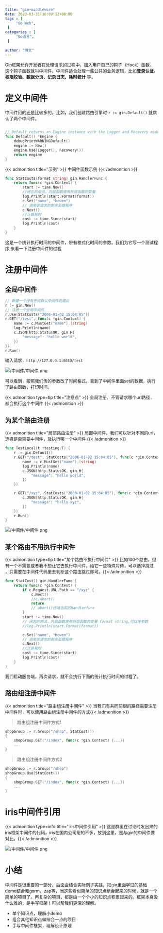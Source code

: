 ```yaml
---
title: "gin~middleware"
date: 2023-03-31T10:09:12+08:00
tags : [                                    
     "Go Web",
 ]
categories : [                              
     "Go语言",
 ]
 
author: "博文"  
---
```


Gin框架允许开发者在处理请求的过程中，加入用户自己的钩子（Hook）函数。这个钩子函数就叫中间件，中间件适合处理一些公共的业务逻辑，比如**登录认证、权限校验、数据分页、记录日志、耗时统计** 等。

# 定义中间件

中间件用的还是比较多的，比如，我们创建路由引擎时 `r := gin.Default()`  就默认了两个中间件。

```go

// Default returns an Engine instance with the Logger and Recovery middleware already attached.
func Default() *Engine {
	debugPrintWARNINGDefault()
	engine := New()
	engine.Use(Logger(), Recovery())
	return engine
}
```

{{< admonition  title="示例"  >}}
中间件函数示例
{{< /admonition >}}

```go
func StatCosts(format string) gin.HandlerFunc {
	return func(c *gin.Context) {
		start := time.Now()
		//闭包的用法，内层函数使用外层函数的变量
		log.Println(start.Format(format))
		c.Set("name", "bowen")
		// 调用该请求的剩余处理程序
		c.Next()
		//计算耗时
		cost := time.Since(start)
		log.Println(cost)
	}
}
```

这是一个统计执行时间的中间件，带有格式化时间的参数。我们为它写一个测试程序,来看一下注册中间件的过程

# 注册中间件

## 全局中间件

```go
// 新建一个没有任何默认中间件的路由
r := gin.New()
// 注册一个全局中间件
r.Use(StatCosts("2006-01-02 15:04:05"))
r.GET("/test", func(c *gin.Context) {
	name := c.MustGet("name").(string)
	log.Println(name)
	c.JSON(http.StatusOK, gin.H{
		"message": "hello world",
	})
})
r.Run()
```

输入请求，`http://127.0.0.1:8080/test`

![/中间件/中间件.png](/中间件/中间件.png)

可以看到，按照我们传的参数改了时间格式，拿到了中间件里面set的数据，执行了路由函数，打印时间。

{{< admonition type=tip title="注意点"  >}}
全局注册，不管请求哪个url路径，都会执行这个中间件
{{< /admonition >}}

## 为某个路由注册

{{< admonition  title="局部路由注册"  >}}
局部中间件，我们可以针对不同的url，选择是否需要中间件，及执行哪一个中间件
{{< /admonition >}}

```go
func TestLocal(t *testing.T) {
	r := gin.Default()
	r.GET("/test", StatCosts("2006-01-02 15:04:05"), func(c *gin.Context) {
		name := c.MustGet("name").(string)
		log.Println(name)
		c.JSON(http.StatusOK, gin.H{
			"message": "hello world",
		})
	})

	r.GET("/xyz", StatCosts("2006-01-02 15:04:05"), func(c *gin.Context) {
		c.JSON(http.StatusOK, gin.H{
			"message": "hello xyz",
		})
	})
	r.Run()
}
```

![/中间件/中间件.png](/中间件/20230401172130.png)

## 某个路由不用执行中间件

{{< admonition type=tip title="某个路由不执行中间件"  >}}
比如100个路由，但有一个不需要或者我不想让它去执行中间件，给它一些特殊对待，可以选择跳过 ，只需要在中间件代码里去判断这个路由跳过即可。{{< /admonition >}}

```go
func StatCost() gin.HandlerFunc {
	return func(c *gin.Context) {
		if c.Request.URL.Path == "/xyz" {
			c.Next()
			//c.Abort()
			return
			// abort()终端当前的handlerfunc
		}
		start := time.Now()
		// 闭包的用法，内层函数使用外层函数的变量 format string,可以传参数
		//log.Println(start.Format(format))

		c.Set("name", "bowen")
		// 调用该请求的剩余处理程序
		c.Next()
		//计算耗时
		cost := time.Since(start)
		log.Println(cost)
	}
}
```

我们启动服务端，再次请求，就不会执行下面的统计执行时间的过程了。

## 路由组注册中间件

{{< admonition  title="路由组注册中间件"  >}}
当我们有共同前缀的路径需要注册中间件时，可以使用路由组注册中间件的方式{{< /admonition >}}

> 路由组注册中间件方式1

```go
shopGroup := r.Group("/shop", StatCost())
{
    shopGroup.GET("/index", func(c *gin.Context) {...})
    ...
}
```

> 路由组注册中间件方式2

```go
shopGroup := r.Group("/shop")
shopGroup.Use(StatCost())
{
    shopGroup.GET("/index", func(c *gin.Context) {...})
    ...
}
```

# iris中间件引用

{{< admonition type=info title="iris中间件引用"  >}}
这是群里在讨论时发出来的iris框架中间件的代码，iris在国内公司用的不多，放到这里，是与gin的中间件做对比。{{< /admonition >}}

![/中间件/中间件.png](/中间件/20230401201245.png)

# 小结

中间件是很重要的一部分，后面会结合实际例子实践，把gin里面学过的基础demo结合和gorm，zap等，当这些看似简单的知识点组合起来的时候，就是一个简单的项目了。再复杂的项目，都是由一个个小的知识点积累起来的。框架本身没什么难的，是手写框架！可以帮我们更深的理解。

- 单个知识点，理解小demo
- 组合其他知识点做综合一点的项目
- 手写中间件框架，理解设计原理

